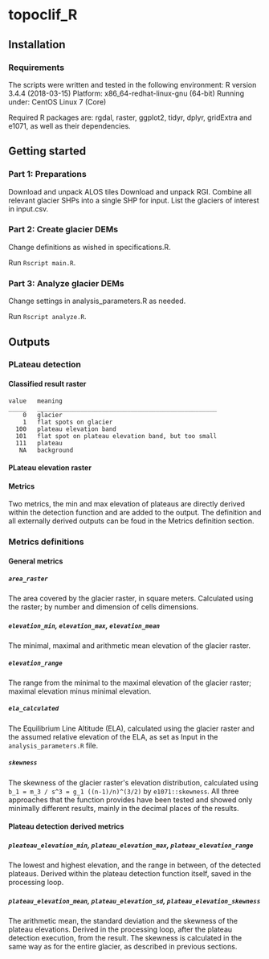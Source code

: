 # topoclif_R



## Installation


### Requirements

The scripts were written and tested in the following environment:
R version 3.4.4 (2018-03-15)
Platform: x86_64-redhat-linux-gnu (64-bit)
Running under: CentOS Linux 7 (Core)

Required R packages are: rgdal, raster, ggplot2, tidyr, dplyr, gridExtra and e1071, as well as their dependencies.



## Getting started


### Part 1: Preparations

Download and unpack ALOS tiles
Download and unpack RGI. Combine all relevant glacier SHPs into a single SHP for input.
List the glaciers of interest in input.csv.


### Part 2: Create glacier DEMs

Change definitions as wished in specifications.R.

Run `Rscript main.R`.


###  Part 3: Analyze glacier DEMs

Change settings in analysis_parameters.R as needed.

Run `Rscript analyze.R`.




## Outputs


### PLateau detection

#### Classified result raster

    value   meaning
    _____   __________________________________________________
        0   glacier
        1   flat spots on glacier
      100   plateau elevation band
      101   flat spot on plateau elevation band, but too small
      111   plateau
       NA   background


#### PLateau elevation raster


#### Metrics

Two metrics, the min and max elevation of plateaus are directly derived within the detection function and are added to the output. The definition and all externally derived outputs can be foud in the Metrics definition section.


### Metrics definitions


#### General metrics


##### `area_raster`

The area covered by the glacier raster, in square meters. Calculated using the raster; by number and dimension of cells dimensions.


##### `elevation_min`, `elevation_max`, `elevation_mean`

The minimal, maximal and arithmetic mean elevation of the glacier raster.


##### `elevation_range`

The range from the minimal to the maximal elevation of the glacier raster; maximal elevation minus minimal elevation.


##### `ela_calculated`

The Equilibrium Line Altitude (ELA), calculated using the glacier raster and the assumed relative elevation of the ELA, as set as Input in the `analysis_parameters.R` file.


##### `skewness`

The skewness of the glacier raster's elevation distribution, calculated using `b_1 = m_3 / s^3 = g_1 ((n-1)/n)^(3/2)` by `e1071::skewness`. All three approaches that the function provides have been tested and showed only minimally different results, mainly in the decimal places of the results.


#### Plateau detection derived metrics

##### `pleateau_elevation_min`, `plateau_elevation_max`, `plateau_elevation_range`

The lowest and highest elevation, and the range in between, of the detected plateaus. Derived within the plateau detection function itself, saved in the processing loop.

##### `plateau_elevation_mean`, `plateau_elevation_sd`, `plateau_elevation_skewness`

The arithmetic mean, the standard deviation and the skewness of the plateau elevations. Derived in the processing loop, after the plateau detection execution, from the result. The skewness is calculated in the same way as for the entire glacier, as described in previous sections.



